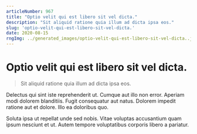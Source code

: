 ```yaml
---
articleNumber: 967
title: "Optio velit qui est libero sit vel dicta."
description: "Sit aliquid ratione quia illum ad dicta ipsa eos."
slug: 'optio-velit-qui-est-libero-sit-vel-dicta.'
date: 2020-08-15
rngImg: ../generated_images/optio-velit-qui-est-libero-sit-vel-dicta..jpg
---
```


# Optio velit qui est libero sit vel dicta.

> Sit aliquid ratione quia illum ad dicta ipsa eos.

Delectus qui sint iste reprehenderit ut. Cumque aut illo non error. Aperiam modi dolorem blanditiis. Fugit consequatur aut natus. Dolorem impedit ratione aut et dolore. Illo ea doloribus quo.
 Soluta ipsa ut repellat unde sed nobis. Vitae voluptas accusantium quam ipsum nesciunt et ut. Autem tempore voluptatibus corporis libero a pariatur.
